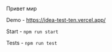 Привет мир

Demo - https://idea-test-ten.vercel.app/

Start - ```npm run start```

Tests - ```npm run test```
